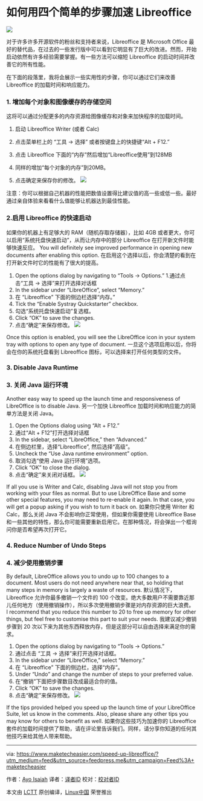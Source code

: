 

如何用四个简单的步骤加速 Libreoffice
====

![](https://maketecheasier-2d0f.kxcdn.com/assets/uploads/2016/08/speed-up-libreoffice-featured-2.jpg)


对于许多许多开源软件的粉丝和支持者来说，Libreoffice 是 Microsoft Office 最好的替代品，在过去的一些发行版中可以看到它明显有了巨大的改进。然而，开始启动依然有许多经验需要掌握。有一些方法可以缩短 Libreoffice 的启动时间并改善它的所有性能。

在下面的段落里，我将会展示一些实用性的步骤，你可以通过它们来改善 Libreoffice 的加载时间和响应能力。

### 1. 增加每个对象和图像缓存的存储空间

这将可以通过分配更多的内存资源给图像缓存和对象来加快程序的加载时间。

1. 启动 Libreoffice Writer (或者 Calc)

2. 点击菜单栏上的 “工具 -> 选择” 或者按键盘上的快捷键“Alt + F12.”

3. 点击 Libreoffice 下面的“内存”然后增加“Libreoffice使用”到128MB

4. 同样的增加“每个对象的内存”到20MB。

5. 点击确定来保存你的修改。
![](https://maketecheasier-2d0f.kxcdn.com/assets/uploads/2016/08/speed-up-libreoffice-step-1.png)


注意：你可以根据自己机器的性能把数值设置得比建议值的高一些或低一些。最好通过亲自体验来看看什么值能够让机器达到最佳性能。

### 2.启用 Libreoffice 的快速启动

如果你的机器上有足够大的 RAM（随机存取存储器），比如 4GB 或者更大，你可以启用“系统托盘快速启动”，从而让内存中的部分 Libreoffice 在打开新文件时能够快速反应。
You will definitely see improved performance in opening new documents after enabling this option.
在启用这个选择以后，你会清楚的看到在打开新文件时它的性能有了很大的提高。
1. Open the options dialog by navigating to “Tools -> Options.”
1.通过点击“工具 -> 选择”来打开选择对话框
2. In the sidebar under “LibreOffice”, select “Memory.”
2. 在 “Libreoffice” 下面的侧边栏选择“内存。”
3. Tick the “Enable Systray Quickstarter” checkbox.
3. 勾选“系统托盘快速启动”复选框。
4. Click “OK” to save the changes.
4. 点击“确定”来保存修改。
![](https://maketecheasier-2d0f.kxcdn.com/assets/uploads/2016/08/speed-up-libreoffice-2.png)

Once this option is enabled, you will see the LibreOffice icon in your system tray with options to open any type of document.
一旦这个选项启用以后，你将会在你的系统托盘看到 Libreoffice 图标，可以选择来打开任何类型的文件。
### 3. Disable Java Runtime
### 3. 关闭 Java 运行环境
Another easy way to speed up the launch time and responsiveness of LibreOffice is to disable Java.
另一个加快 Libreoffice 加载时间和响应能力的简单方法是关闭 Java。
1. Open the Options dialog using “Alt + F12.”
1. 通过“Alt + F12”打开选择对话框
2. In the sidebar, select “LibreOffice,” then “Advanced.”
2. 在侧边栏里，选择“Libreoffice”, 然后选择“高级”。
3. Uncheck the “Use Java runtime environment” option.
3. 取消勾选“使用 Java 运行环境”选项。
4. Click “OK” to close the dialog.
4. 点击“确定”来关闭对话框。
![](https://maketecheasier-2d0f.kxcdn.com/assets/uploads/2016/08/speed-up-libreoffice-3.png)

If all you use is Writer and Calc, disabling Java will not stop you from working with your files as normal. But to use LibreOffice Base and some other special features, you may need to re-enable it again. In that case, you will get a popup asking if you wish to turn it back on.
如果你只使用 Writer 和 Calc，那么关闭 Java 不会影响你正常使用，但如果你需要使用 Libreoffice Base 和一些其他的特性，那么你可能需要重新启用它。在那种情况，将会弹出一个框询问你是否希望再次打开它。
### 4. Reduce Number of Undo Steps
### 4. 减少使用撤销步骤
By default, LibreOffice allows you to undo up to 100 changes to a document. Most users do not need anywhere near that, so holding that many steps in memory is largely a waste of resources.
默认情况下，Libreoffice 允许你最多撤销一个文件的 100 个改变。绝大多数用户不需要靠近那儿任何地方（使用撤销操作），所以多次使用撤销步骤是对内存资源的巨大浪费。
I recommend that you reduce this number to 20 to free up memory for other things, but feel free to customise this part to suit your needs.
我建议减少撤销步骤到 20 次以下来为其他东西释放内存，但是这部分可以自由选择来满足你的需求。
1. Open the options dialog by navigating to “Tools -> Options.”
1. 通过点击 “工具 -> 选择”来打开选择对话框。
2. In the sidebar under “LibreOffice,” select “Memory.”
2. 在 “Libreoffice” 下面的侧边栏，选择“内存”。
3. Under “Undo” and change the number of steps to your preferred value.
3. 在“撤销”下面把步骤数目改成最适合你的值。
4. Click “OK” to save the changes.
4. 点击“确定”来保存修改。
![](https://maketecheasier-2d0f.kxcdn.com/assets/uploads/2016/08/speed-up-libreoffice-5.png)

If the tips provided helped you speed up the launch time of your LibreOffice Suite, let us know in the comments. Also, please share any other tips you may know for others to benefit as well.
如果你这些技巧为加速你的 Libreoffice 套件的加载时间提供了帮助，请在评论里告诉我们。同样，请分享你知道的任何其他技巧来给其他人带来帮助。


--------------------------------------------------------------------------------

via: https://www.maketecheasier.com/speed-up-libreoffice/?utm_medium=feed&utm_source=feedpress.me&utm_campaign=Feed%3A+maketecheasier

作者：[Ayo Isaiah][a]
译者：[译者ID](https://github.com/译者ID)
校对：[校对者ID](https://github.com/校对者ID)

本文由 [LCTT](https://github.com/LCTT/TranslateProject) 原创编译，[Linux中国](https://linux.cn/) 荣誉推出

[a]: https://www.maketecheasier.com/author/ayoisaiah/
